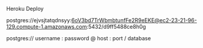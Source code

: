 Heroku Deploy

postgres://ejvsjtatqdnsyy:6oV3bd7TrWbmbtunfFe2R9eEKE@ec2-23-21-96-129.compute-1.amazonaws.com:5432/d9ff5488ce8h0g

postgres:// username : password @ host : port / database